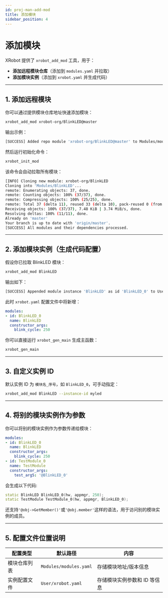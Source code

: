 ```yaml
---
id: proj-man-add-mod
title: 添加模块
sidebar_position: 4
---
```


# 添加模块

XRobot 提供了 `xrobot_add_mod` 工具，用于：

- **添加远程模块仓库**（添加到 `modules.yaml` 并拉取）
- **添加模块实例**（添加到 `xrobot.yaml` 并生成代码）

---

## 1. 添加远程模块

你可以通过提供模块仓库地址快速添加模块：

```bash
xrobot_add_mod xrobot-org/BlinkLED@master
```

输出示例：

```bash
[SUCCESS] Added repo module 'xrobot-org/BlinkLED@master' to Modules/modules.yaml
```

然后运行初始化命令：

```bash
xrobot_init_mod
```

该命令会自动拉取所有模块：

```bash
[INFO] Cloning new module: xrobot-org/BlinkLED
Cloning into 'Modules/BlinkLED'...
remote: Enumerating objects: 37, done.
remote: Counting objects: 100% (37/37), done.
remote: Compressing objects: 100% (25/25), done.
remote: Total 37 (delta 11), reused 33 (delta 10), pack-reused 0 (from 0)
Receiving objects: 100% (37/37), 7.48 KiB | 3.74 MiB/s, done.
Resolving deltas: 100% (11/11), done.
Already on 'master'
Your branch is up to date with 'origin/master'.
[SUCCESS] All modules and their dependencies processed.
```

---

## 2. 添加模块实例（生成代码配置）

假设你已拉取 BlinkLED 模块：

```bash
xrobot_add_mod BlinkLED
```

输出如下：

```bash
[SUCCESS] Appended module instance 'BlinkLED' as id 'BlinkLED_0' to User/xrobot.yaml
```

此时 `xrobot.yaml` 配置文件中将新增：

```yaml
modules:
- id: BlinkLED_0
  name: BlinkLED
  constructor_args:
    blink_cycle: 250
```

你可以直接运行 `xrobot_gen_main` 生成主函数：

```bash
xrobot_gen_main
```

---

## 3. 自定义实例 ID

默认实例 ID 为 `模块名_序号`，如 `BlinkLED_0`，可手动指定：

```bash
xrobot_add_mod BlinkLED --instance-id myled
```

---

## 4. 将别的模块实例作为参数

你可以将别的模块实例作为参数传递给模块：

```yaml
modules:
- id: BlinkLED_0
  name: BlinkLED
  constructor_args:
    blink_cycle: 250
- id: TestModule_0
  name: TestModule
  constructor_args:
    test_arg5: '@BlinkLED_0'
```

会生成以下代码:

```cpp
static BlinkLED BlinkLED_0(hw, appmgr, 250);
static TestModule TestModule_0(hw, appmgr, BlinkLED_0);
```

还支持`'@obj->GetMember()'`或`'@obj.member'`这样的语法，用于访问别的模块实例的成员。

---

## 5. 配置文件位置说明

| 配置类型     | 默认路径              | 内容                        |
|--------------|-----------------------|-----------------------------|
| 模块仓库列表 | `Modules/modules.yaml` | 存储模块地址/版本信息       |
| 实例配置文件 | `User/xrobot.yaml`     | 存储模块实例参数和 ID 等信息 |
